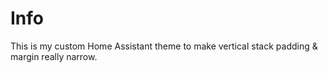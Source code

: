 # Info
This is my custom Home Assistant theme to make vertical stack padding &amp; margin really narrow.
